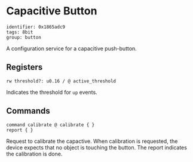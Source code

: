 # Capacitive Button

    identifier: 0x1865adc9
    tags: 8bit
    group: button

A configuration service for a capacitive push-button.

## Registers

    rw threshold?: u0.16 / @ active_threshold
    
Indicates the threshold for ``up`` events.

## Commands

    command calibrate @ calibrate { }
    report { }

Request to calibrate the capactive. When calibration is requested, the device expects that no object is touching the button. 
The report indicates the calibration is done.
